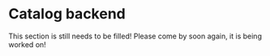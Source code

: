 # Catalog backend

This section is still needs to be filled! Please come by soon again, it is being worked on! 